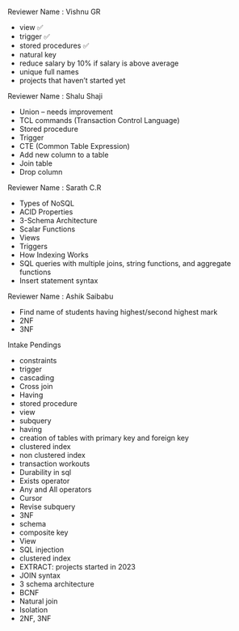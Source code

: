 Reviewer Name : Vishnu GR

- view ✅
- trigger ✅
- stored procedures ✅
- natural key
- reduce salary by 10% if salary is above average
- unique full names
- projects that haven’t started yet

Reviewer Name : Shalu Shaji

- Union – needs improvement
- TCL commands (Transaction Control Language)
- Stored procedure
- Trigger
- CTE (Common Table Expression)
- Add new column to a table
- Join table
- Drop column

Reviewer Name : Sarath C.R

- Types of NoSQL
- ACID Properties
- 3-Schema Architecture
- Scalar Functions
- Views
- Triggers
- How Indexing Works
- SQL queries with multiple joins, string functions, and aggregate functions
- Insert statement syntax

Reviewer Name : Ashik Saibabu

- Find name of students having highest/second highest mark
- 2NF
- 3NF

Intake Pendings

- constraints
- trigger
- cascading
- Cross join
- Having
- stored procedure
- view
- subquery
- having
- creation of tables with primary key and foreign key
- clustered index
- non clustered index
- transaction workouts
- Durability in sql
- Exists operator
- Any and All operators
- Cursor
- Revise subquery
- 3NF
- schema
- composite key
- View
- SQL injection
- clustered index
- EXTRACT: projects started in 2023
- JOIN syntax
- 3 schema architecture
- BCNF
- Natural join
- Isolation
- 2NF, 3NF
